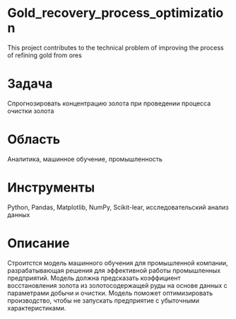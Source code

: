 # Gold_recovery_process_optimization
 This project contributes to the technical problem of improving the process of refining gold from ores
# Задача
Спрогнозировать концентрацию золота при проведении процесса очистки золота
# Область
Аналитика, машинное обучение, промышленность 
# Инструменты
Python, Pandas, Matplotlib, NumPy, Scikit-lear, исследовательский анализ данных
# Описание
Строитстся модель машинного обучения для промышленной компании, разрабатывающая решения для эффективной работы промышленных предприятий. Модель должна предсказать коэффициент восстановления золота из золотосодержащей руды на основе данных с параметрами добычи и очистки. Модель поможет оптимизировать производство, чтобы не запускать предприятие с убыточными характеристиками.
